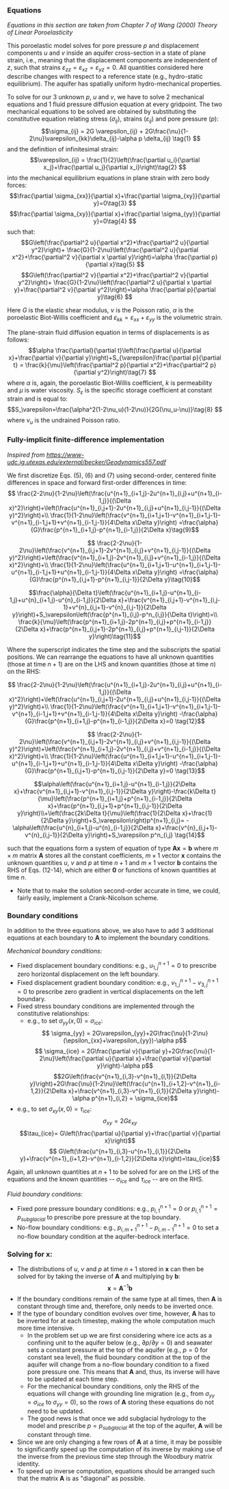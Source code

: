### Equations
*Equations in this section are taken from Chapter 7 of Wang (2000) Theory of Linear Poroelasticity*

This poroelastic model solves for pore pressure $p$ and displacement components $u$ and $v$ inside an aquifer cross-section in a state of plane strain, i.e., meaning that the displacement components are independent of $z$, such that strains $\varepsilon_{zz} = \varepsilon_{xz} = \varepsilon_{yz}= 0$. All quantities considered here describe changes with respect to a reference state (e.g., hydro-static equilibrium). The aquifer has spatially uniform hydro-mechanical properties. 

To solve for our 3 unknown $p$, $u$ and $v$, we have to solve 2 mechanical equations and 1 fluid pressure diffusion equation at every gridpoint. The two mechanical equations to be solved are obtained by substituting the constitutive equation relating stress ($\sigma_{ij}$), strains ($\varepsilon_{ij}$) and pore pressure ($p$): 
$$\sigma_{ij} = 2G \varepsilon_{ij} + 2G\frac{\nu}{1-2\nu}\varepsilon_{kk}\delta_{ij}-\alpha p \delta_{ij} \tag{1} $$
and the definition of infinitesimal strain: 
$$\varepsilon_{ij} = \frac{1}{2}\left(\frac{\partial u_i}{\partial x_j}+\frac{\partial u_j}{\partial x_i}\right)\tag{2} $$
into the mechanical equilibrium equations in plane strain with zero body forces: 
$$\frac{\partial \sigma_{xx}}{\partial x}+\frac{\partial \sigma_{xy}}{\partial y}=0\tag{3} $$
$$\frac{\partial \sigma_{xy}}{\partial x}+\frac{\partial \sigma_{yy}}{\partial y}=0\tag{4} $$
such that: 
$$G\left(\frac{\partial^2 u}{\partial x^2}+\frac{\partial^2 u}{\partial y^2}\right)+ \frac{G}{1-2\nu}\left(\frac{\partial^2 u}{\partial x^2}+\frac{\partial^2 v}{\partial x \partial y}\right)=\alpha \frac{\partial p}{\partial x}\tag{5} $$
$$G\left(\frac{\partial^2 v}{\partial x^2}+\frac{\partial^2 v}{\partial y^2}\right)+ \frac{G}{1-2\nu}\left(\frac{\partial^2 u}{\partial x \partial y}+\frac{\partial^2 v}{\partial y^2}\right)=\alpha \frac{\partial p}{\partial y}\tag{6} $$

Here $G$ is the elastic shear modulus, $\nu$ is the Poisson ratio, $\alpha$ is the poroelastic Biot-Willis coefficient and $\varepsilon_{kk} = \varepsilon_{xx}+\varepsilon_{yy}$ is the volumetric strain.

The plane-strain fluid diffusion equation in terms of displacements is as follows:
$$\alpha \frac{\partial}{\partial t}\left(\frac{\partial u}{\partial x}+\frac{\partial v}{\partial y}\right)+S_{\varepsilon}\frac{\partial p}{\partial t} = \frac{k}{\mu}\left(\frac{\partial^2 p}{\partial x^2}+\frac{\partial^2 p}{\partial y^2}\right)\tag{7} $$
where $\alpha$ is, again, the poroelastic Biot-Willis coefficient, $k$ is permeability and $\mu$ is water viscosity.  $S_\varepsilon$ is the specific storage coefficient at constant strain and is equal to: 
$$S_\varepsilon=\frac{\alpha^2(1-2\nu_u)(1-2\nu)}{2G(\nu_u-\nu)}\tag{8} $$
where $\nu_u$ is the undrained Poisson ratio. 

### Fully-implicit finite-difference implementation
*Inspired from https://www-udc.ig.utexas.edu/external/becker/Geodynamics557.pdf*

We first discretize Eqs. (5), (6) and (7) using second-order, centered finite differences in space and forward first-order differences in time: 
$$ \frac{2-2\nu}{1-2\nu}\left(\frac{u^{n+1}_{i+1,j}-2u^{n+1}_{i,j}+u^{n+1}_{i-1,j}}{(\Delta x)^2}\right)+\left(\frac{u^{n+1}_{i,j+1}-2u^{n+1}_{i,j}+u^{n+1}_{i,j-1}}{(\Delta y)^2}\right)+\\
\frac{1}{1-2\nu}\left(\frac{v^{n+1}_{i+1,j+1}-v^{n+1}_{i+1,j-1}-v^{n+1}_{i-1,j+1}+v^{n+1}_{i-1,j-1}}{4\Delta x\Delta y}\right) =\frac{\alpha}{G}\frac{p^{n+1}_{i+1,j}-p^{n+1}_{i-1,j}}{2\Delta x}\tag{9}$$

$$ \frac{2-2\nu}{1-2\nu}\left(\frac{v^{n+1}_{i,j+1}-2v^{n+1}_{i,j}+v^{n+1}_{i,j-1}}{(\Delta y)^2}\right)+\left(\frac{v^{n+1}_{i+1,j}-2v^{n+1}_{i,j}+v^{n+1}_{i-1,j}}{(\Delta x)^2}\right)+\\
\frac{1}{1-2\nu}\left(\frac{u^{n+1}_{i+1,j+1}-u^{n+1}_{i+1,j-1}-u^{n+1}_{i-1,j+1}+u^{n+1}_{i-1,j-1}}{4\Delta x\Delta y}\right) =\frac{\alpha}{G}\frac{p^{n+1}_{i,j+1}-p^{n+1}_{i,j-1}}{2\Delta y}\tag{10}$$

$$\frac{\alpha}{\Delta t}\left(\frac{u^{n+1}_{i+1,j}-u^{n+1}_{i-1,j}+u^{n}_{i+1,j}-u^{n}_{i-1,j}}{2\Delta x}+\frac{v^{n+1}_{i,j+1}-v^{n+1}_{i,j-1}+v^{n}_{i,j+1}-v^{n}_{i,j-1}}{2\Delta y}\right)+S_\varepsilon\left(\frac{p^{n+1}_{i,j}-p^n_{i,j}}{\Delta t}\right)=\\
\frac{k}{\mu}\left(\frac{p^{n+1}_{i+1,j}-2p^{n+1}_{i,j}+p^{n+1}_{i-1,j}}{2\Delta x}+\frac{p^{n+1}_{i,j+1}-2p^{n+1}_{i,j}+p^{n+1}_{i,j-1}}{2\Delta y}\right)\tag{11}$$

Where the superscript indicates the time step and the subscripts the spatial positions. We can rearrange the equations to have all unknown quantities (those at time $n+1$) are on the LHS and known quantities (those at time $n$) on the RHS: 

$$ \frac{2-2\nu}{1-2\nu}\left(\frac{u^{n+1}_{i+1,j}-2u^{n+1}_{i,j}+u^{n+1}_{i-1,j}}{(\Delta x)^2}\right)+\left(\frac{u^{n+1}_{i,j+1}-2u^{n+1}_{i,j}+u^{n+1}_{i,j-1}}{(\Delta y)^2}\right)+\\
\frac{1}{1-2\nu}\left(\frac{v^{n+1}_{i+1,j+1}-v^{n+1}_{i+1,j-1}-v^{n+1}_{i-1,j+1}+v^{n+1}_{i-1,j-1}}{4\Delta x\Delta y}\right) -\frac{\alpha}{G}\frac{p^{n+1}_{i+1,j}-p^{n+1}_{i-1,j}}{2\Delta x}=0 \tag{12}$$

$$ \frac{2-2\nu}{1-2\nu}\left(\frac{v^{n+1}_{i,j+1}-2v^{n+1}_{i,j}+v^{n+1}_{i,j-1}}{(\Delta y)^2}\right)+\left(\frac{v^{n+1}_{i+1,j}-2v^{n+1}_{i,j}+v^{n+1}_{i-1,j}}{(\Delta x)^2}\right)+\\
\frac{1}{1-2\nu}\left(\frac{u^{n+1}_{i+1,j+1}-u^{n+1}_{i+1,j-1}-u^{n+1}_{i-1,j+1}+u^{n+1}_{i-1,j-1}}{4\Delta x\Delta y}\right) -\frac{\alpha}{G}\frac{p^{n+1}_{i,j+1}-p^{n+1}_{i,j-1}}{2\Delta y}=0 \tag{13}$$

$$\alpha\left(\frac{u^{n+1}_{i+1,j}-u^{n+1}_{i-1,j}}{2\Delta x}+\frac{v^{n+1}_{i,j+1}-v^{n+1}_{i,j-1}}{2\Delta y}\right)-\frac{k\Delta t}{\mu}\left(\frac{p^{n+1}_{i+1,j}+p^{n+1}_{i-1,j}}{2\Delta x}+\frac{p^{n+1}_{i,j+1}+p^{n+1}_{i,j-1}}{2\Delta y}\right)\\+\left(\frac{2k\Delta t}{\mu}\left(\frac{1}{2\Delta x}+\frac{1}{2\Delta y}\right)+S_\varepsilon\right)p^{n+1}_{i,j}= -\alpha\left(\frac{u^{n}_{i+1,j}-u^{n}_{i-1,j}}{2\Delta x}+\frac{v^{n}_{i,j+1}-v^{n}_{i,j-1}}{2\Delta y}\right)+S_\varepsilon p^n_{i,j} \tag{14}$$

such that the equations form a system of equation of type $\mathbf{Ax} = \mathbf{b}$ where $m\times m$ matrix $\mathbf{A}$ stores all the constant coefficients, $m \times 1$ vector $\mathbf{x}$ contains the unknown quantities $u$, $v$ and $p$ at time $n+1$ and $m\times 1$ vector $\mathbf{b}$ contains the RHS of Eqs. (12-14), which are either $\mathbf{0}$ or functions of known quantities at time $n$.

- Note that to make the solution second-order accurate in time, we could, fairly easily, implement a Crank-Nicolson scheme.

### Boundary conditions
In addition to the three equations above, we also have to add 3 additional equations at each boundary to $\mathbf{A}$ to implement the boundary conditions. 

*Mechanical boundary conditions:*
- Fixed displacement boundary conditions: e.g., $u^{n+1}_{1,j}=0$ to prescribe zero horizontal displacement on the left boundary. 
- Fixed displacement gradient boundary condition: e.g., $v^{n+1}_{1,j}-v^{n+1}_{3,j}=0$ to prescribe zero gradient in vertical displacements on the left boundary. 
- Fixed stress boundary conditions are implemented through the constitutive relationships:
	- e.g., to set $\sigma_{yy}(x,0) = \sigma_{ice}$: 
$$ \sigma_{yy} = 2G\varepsilon_{yy}+2G\frac{\nu}{1-2\nu}(\epsilon_{xx}+\varepsilon_{yy})-\alpha p$$
$$ \sigma_{ice} = 2G\frac{\partial v}{\partial y}+2G\frac{\nu}{1-2\nu}\left(\frac{\partial u}{\partial x}+\frac{\partial v}{\partial y}\right)-\alpha p$$
$$2G\left(\frac{v^{n+1}_{i,3}-v^{n+1}_{i,1}}{2\Delta y}\right)+2G\frac{\nu}{1-2\nu}\left(\frac{u^{n+1}_{i+1,2}-v^{n+1}_{i-1,2}}{2\Delta x}+\frac{v^{n+1}_{i,3}-v^{n+1}_{i,1}}{2\Delta y}\right)-\alpha p^{n+1}_{i,2} = \sigma_{ice}$$
- e.g., to set $\sigma_{xy}(x,0) = \tau_{ice}$: 
$$ \sigma_{xy} = 2G\varepsilon_{xy} $$
$$\tau_{ice}= G\left(\frac{\partial u}{\partial y}+\frac{\partial v}{\partial x}\right)$$ 
$$ G\left(\frac{u^{n+1}_{i,3}-u^{n+1}_{i,1}}{2\Delta y}+\frac{v^{n+1}_{i+1,2}-v^{n+1}_{i-1,2}}{2\Delta x}\right)=\tau_{ice}$$

Again, all unknown quantities at $n+1$ to be solved for are on the LHS of the equations and the known quantities -- $\sigma_{ice}$ and $\tau_{ice}$ -- are on the RHS. 

*Fluid boundary conditions:*
- Fixed pore pressure boundary conditions: e.g., $p^{n+1}_{i,1} =0$ or $p^{n+1}_{i,1} =p_{subglacial}$ to prescribe pore pressure at the top boundary. 
- No-flow boundary conditions: e.g., $p^{n+1}_{i,m+1}-p^{n+1}_{i,m-1}=0$ to set a no-flow boundary condition at the aquifer-bedrock interface.

### Solving for $\textbf{x}$:
- The distributions of $u$, $v$ and $p$ at time $n+1$ stored in $\textbf{x}$ can then be solved for by taking the inverse of $\textbf{A}$ and multiplying by $\textbf{b}$:
$$\textbf{x} = \textbf{A}^{-1}\textbf{b}$$
- If the boundary conditions remain of the same type at all times, then $\textbf{A}$ is constant through time and, therefore, only needs to be inverted once.
- If the type of boundary condition evolves over time, however, $\textbf{A}$ has to be inverted for at each timestep, making the whole computation much more time intensive. 
	-  In the problem set up we are first considering where ice acts as a confining unit to the aquifer below (e.g., $\partial p/\partial y = 0$) and seawater sets a constant pressure at the top of the aquifer (e.g., $p = 0$ for constant sea level), the fluid boundary condition at the top of the aquifer will change from a no-flow boundary condition to a fixed pore pressure one. This means that $\textbf{A}$ and, thus, its inverse will have to be updated at each time step. 
	-  For the mechanical boundary conditions, only the RHS of the equations will change with grounding line migration (e.g., from $\sigma_{yy} = \sigma_{ice}$ to $\sigma_{yy} = 0$), so the rows of $\textbf{A}$ storing these equations do not need to be updated.
	- The good news is that once we add subglacial hydrology to the model and prescribe $p = p_{subglacial}$ at the top of the aquifer, $\textbf{A}$ will be constant through time. 
- Since we are only changing a few rows of $\textbf{A}$ at a time, it may be possible to significantly speed up the computation of its inverse by making use of the inverse from the previous time step through the Woodbury matrix identity. 
- To speed up inverse computation, equations should be arranged such that the matrix $\mathbf{A}$ is as "diagonal" as possible. 

